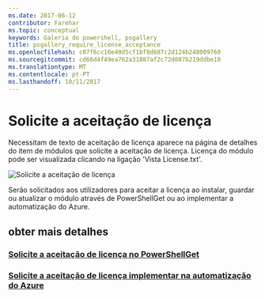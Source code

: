 ```yaml
---
ms.date: 2017-06-12
contributor: Farehar
ms.topic: conceptual
keywords: Galeria do powershell, psgallery
title: psgallery_require_license_acceptance
ms.openlocfilehash: c07f6cc16e40d5cf1bf8d687c2d124b248009760
ms.sourcegitcommit: cd66d4f49ea762a31887af2c72d087b219ddbe10
ms.translationtype: MT
ms.contentlocale: pt-PT
ms.lasthandoff: 10/11/2017
---
```

<a name="require-license-acceptance"></a>Solicite a aceitação de licença
===========================

Necessitam de texto de aceitação de licença aparece na página de detalhes do item de módulos que solicite a aceitação de licença. Licença do módulo pode ser visualizada clicando na ligação 'Vista License.txt'.

![Solicite a aceitação de licença](Images/RequireLicenseAcceptance.png)

Serão solicitados aos utilizadores para aceitar a licença ao instalar, guardar ou atualizar o módulo através de PowerShellGet ou ao implementar a automatização do Azure. 

## <a name="more-details"></a>obter mais detalhes
### <a name="require-license-acceptance-in-powershellgetpsgetmodulerequirelicenseacceptancemd"></a>[Solicite a aceitação de licença no PowerShellGet](../psget/module/RequireLicenseAcceptance.md)
### <a name="require-license-acceptance-on-deploy-to-azure-automationpsgallerydeploytoazureautomationrequirelicenseacceptancemd"></a>[Solicite a aceitação de licença implementar na automatização do Azure](psgallery_deploy_to_azure_automation_requireLicenseAcceptance.md)